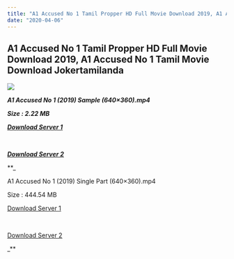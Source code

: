 ```yaml
---
title: "A1 Accused No 1 Tamil Propper HD Full Movie Download 2019, A1 Accused No 1 Tamil Movie Download Jokertamilanda"
date: "2020-04-06"
---
```


## A1 Accused No 1 Tamil Propper HD Full Movie Download 2019, A1 Accused No 1 Tamil Movie Download Jokertamilanda

![](https://images.moviebuff.com/9c9ec8f2-5e25-4eab-8f43-822a5836650d?w=1000)

**_A1 Accused No 1 (2019) Sample (640×360).mp4_**

**_Size : 2.22 MB_**

**_[Download Server 1](http://b7.wetransfer.vip/files/Tamil{b337cb003d07febca875724d018e20f8c1927a284fdd439ea607fcc650de5bb7}20Movies/Tamil{b337cb003d07febca875724d018e20f8c1927a284fdd439ea607fcc650de5bb7}202019{b337cb003d07febca875724d018e20f8c1927a284fdd439ea607fcc650de5bb7}20Movies/A1{b337cb003d07febca875724d018e20f8c1927a284fdd439ea607fcc650de5bb7}20(2019)/A1{b337cb003d07febca875724d018e20f8c1927a284fdd439ea607fcc650de5bb7}20Accused{b337cb003d07febca875724d018e20f8c1927a284fdd439ea607fcc650de5bb7}20No{b337cb003d07febca875724d018e20f8c1927a284fdd439ea607fcc650de5bb7}201{b337cb003d07febca875724d018e20f8c1927a284fdd439ea607fcc650de5bb7}20(2019)/A1{b337cb003d07febca875724d018e20f8c1927a284fdd439ea607fcc650de5bb7}20Accused{b337cb003d07febca875724d018e20f8c1927a284fdd439ea607fcc650de5bb7}20No{b337cb003d07febca875724d018e20f8c1927a284fdd439ea607fcc650de5bb7}201{b337cb003d07febca875724d018e20f8c1927a284fdd439ea607fcc650de5bb7}20(2019){b337cb003d07febca875724d018e20f8c1927a284fdd439ea607fcc650de5bb7}20Sample{b337cb003d07febca875724d018e20f8c1927a284fdd439ea607fcc650de5bb7}20(640x360).mp4)_**

**_[  
](http://b7.wetransfer.vip/files/Tamil{b337cb003d07febca875724d018e20f8c1927a284fdd439ea607fcc650de5bb7}20Movies/Tamil{b337cb003d07febca875724d018e20f8c1927a284fdd439ea607fcc650de5bb7}202019{b337cb003d07febca875724d018e20f8c1927a284fdd439ea607fcc650de5bb7}20Movies/A1{b337cb003d07febca875724d018e20f8c1927a284fdd439ea607fcc650de5bb7}20(2019)/A1{b337cb003d07febca875724d018e20f8c1927a284fdd439ea607fcc650de5bb7}20Accused{b337cb003d07febca875724d018e20f8c1927a284fdd439ea607fcc650de5bb7}20No{b337cb003d07febca875724d018e20f8c1927a284fdd439ea607fcc650de5bb7}201{b337cb003d07febca875724d018e20f8c1927a284fdd439ea607fcc650de5bb7}20(2019)/A1{b337cb003d07febca875724d018e20f8c1927a284fdd439ea607fcc650de5bb7}20Accused{b337cb003d07febca875724d018e20f8c1927a284fdd439ea607fcc650de5bb7}20No{b337cb003d07febca875724d018e20f8c1927a284fdd439ea607fcc650de5bb7}201{b337cb003d07febca875724d018e20f8c1927a284fdd439ea607fcc650de5bb7}20(2019){b337cb003d07febca875724d018e20f8c1927a284fdd439ea607fcc650de5bb7}20Sample{b337cb003d07febca875724d018e20f8c1927a284fdd439ea607fcc650de5bb7}20(640x360).mp4)_**

**_[Download Server 2](http://b7.wetransfer.vip/files/Tamil{b337cb003d07febca875724d018e20f8c1927a284fdd439ea607fcc650de5bb7}20Movies/Tamil{b337cb003d07febca875724d018e20f8c1927a284fdd439ea607fcc650de5bb7}202019{b337cb003d07febca875724d018e20f8c1927a284fdd439ea607fcc650de5bb7}20Movies/A1{b337cb003d07febca875724d018e20f8c1927a284fdd439ea607fcc650de5bb7}20(2019)/A1{b337cb003d07febca875724d018e20f8c1927a284fdd439ea607fcc650de5bb7}20Accused{b337cb003d07febca875724d018e20f8c1927a284fdd439ea607fcc650de5bb7}20No{b337cb003d07febca875724d018e20f8c1927a284fdd439ea607fcc650de5bb7}201{b337cb003d07febca875724d018e20f8c1927a284fdd439ea607fcc650de5bb7}20(2019)/A1{b337cb003d07febca875724d018e20f8c1927a284fdd439ea607fcc650de5bb7}20Accused{b337cb003d07febca875724d018e20f8c1927a284fdd439ea607fcc650de5bb7}20No{b337cb003d07febca875724d018e20f8c1927a284fdd439ea607fcc650de5bb7}201{b337cb003d07febca875724d018e20f8c1927a284fdd439ea607fcc650de5bb7}20(2019){b337cb003d07febca875724d018e20f8c1927a284fdd439ea607fcc650de5bb7}20Sample{b337cb003d07febca875724d018e20f8c1927a284fdd439ea607fcc650de5bb7}20(640x360).mp4)_**

**_

A1 Accused No 1 (2019) Single Part (640×360).mp4

Size : 444.54 MB

[Download Server 1](http://b7.wetransfer.vip/files/Tamil{b337cb003d07febca875724d018e20f8c1927a284fdd439ea607fcc650de5bb7}20Movies/Tamil{b337cb003d07febca875724d018e20f8c1927a284fdd439ea607fcc650de5bb7}202019{b337cb003d07febca875724d018e20f8c1927a284fdd439ea607fcc650de5bb7}20Movies/A1{b337cb003d07febca875724d018e20f8c1927a284fdd439ea607fcc650de5bb7}20(2019)/A1{b337cb003d07febca875724d018e20f8c1927a284fdd439ea607fcc650de5bb7}20Accused{b337cb003d07febca875724d018e20f8c1927a284fdd439ea607fcc650de5bb7}20No{b337cb003d07febca875724d018e20f8c1927a284fdd439ea607fcc650de5bb7}201{b337cb003d07febca875724d018e20f8c1927a284fdd439ea607fcc650de5bb7}20(2019)/A1{b337cb003d07febca875724d018e20f8c1927a284fdd439ea607fcc650de5bb7}20Accused{b337cb003d07febca875724d018e20f8c1927a284fdd439ea607fcc650de5bb7}20No{b337cb003d07febca875724d018e20f8c1927a284fdd439ea607fcc650de5bb7}201{b337cb003d07febca875724d018e20f8c1927a284fdd439ea607fcc650de5bb7}20(2019){b337cb003d07febca875724d018e20f8c1927a284fdd439ea607fcc650de5bb7}20Single{b337cb003d07febca875724d018e20f8c1927a284fdd439ea607fcc650de5bb7}20Part{b337cb003d07febca875724d018e20f8c1927a284fdd439ea607fcc650de5bb7}20(640x360).mp4)

[  
](http://b7.wetransfer.vip/files/Tamil{b337cb003d07febca875724d018e20f8c1927a284fdd439ea607fcc650de5bb7}20Movies/Tamil{b337cb003d07febca875724d018e20f8c1927a284fdd439ea607fcc650de5bb7}202019{b337cb003d07febca875724d018e20f8c1927a284fdd439ea607fcc650de5bb7}20Movies/A1{b337cb003d07febca875724d018e20f8c1927a284fdd439ea607fcc650de5bb7}20(2019)/A1{b337cb003d07febca875724d018e20f8c1927a284fdd439ea607fcc650de5bb7}20Accused{b337cb003d07febca875724d018e20f8c1927a284fdd439ea607fcc650de5bb7}20No{b337cb003d07febca875724d018e20f8c1927a284fdd439ea607fcc650de5bb7}201{b337cb003d07febca875724d018e20f8c1927a284fdd439ea607fcc650de5bb7}20(2019)/A1{b337cb003d07febca875724d018e20f8c1927a284fdd439ea607fcc650de5bb7}20Accused{b337cb003d07febca875724d018e20f8c1927a284fdd439ea607fcc650de5bb7}20No{b337cb003d07febca875724d018e20f8c1927a284fdd439ea607fcc650de5bb7}201{b337cb003d07febca875724d018e20f8c1927a284fdd439ea607fcc650de5bb7}20(2019){b337cb003d07febca875724d018e20f8c1927a284fdd439ea607fcc650de5bb7}20Single{b337cb003d07febca875724d018e20f8c1927a284fdd439ea607fcc650de5bb7}20Part{b337cb003d07febca875724d018e20f8c1927a284fdd439ea607fcc650de5bb7}20(640x360).mp4)

[Download Server 2](http://b7.wetransfer.vip/files/Tamil{b337cb003d07febca875724d018e20f8c1927a284fdd439ea607fcc650de5bb7}20Movies/Tamil{b337cb003d07febca875724d018e20f8c1927a284fdd439ea607fcc650de5bb7}202019{b337cb003d07febca875724d018e20f8c1927a284fdd439ea607fcc650de5bb7}20Movies/A1{b337cb003d07febca875724d018e20f8c1927a284fdd439ea607fcc650de5bb7}20(2019)/A1{b337cb003d07febca875724d018e20f8c1927a284fdd439ea607fcc650de5bb7}20Accused{b337cb003d07febca875724d018e20f8c1927a284fdd439ea607fcc650de5bb7}20No{b337cb003d07febca875724d018e20f8c1927a284fdd439ea607fcc650de5bb7}201{b337cb003d07febca875724d018e20f8c1927a284fdd439ea607fcc650de5bb7}20(2019)/A1{b337cb003d07febca875724d018e20f8c1927a284fdd439ea607fcc650de5bb7}20Accused{b337cb003d07febca875724d018e20f8c1927a284fdd439ea607fcc650de5bb7}20No{b337cb003d07febca875724d018e20f8c1927a284fdd439ea607fcc650de5bb7}201{b337cb003d07febca875724d018e20f8c1927a284fdd439ea607fcc650de5bb7}20(2019){b337cb003d07febca875724d018e20f8c1927a284fdd439ea607fcc650de5bb7}20Single{b337cb003d07febca875724d018e20f8c1927a284fdd439ea607fcc650de5bb7}20Part{b337cb003d07febca875724d018e20f8c1927a284fdd439ea607fcc650de5bb7}20(640x360).mp4)

_**
